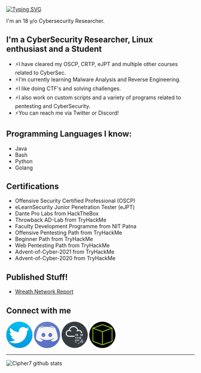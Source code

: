 [![Typing SVG](https://readme-typing-svg.herokuapp.com?color=13D3CB&size=22&vCenter=true&multiline=true&width=397&height=49&lines=Hey+there+%F0%9F%91%8B!+I'm+Cipher007)](https://git.io/typing-svg)

I'm an 18 y/o Cybersecurity Researcher.

## I'm a CyberSecurity Researcher, Linux enthusiast and a Student

* ⚡I have cleared my OSCP, CRTP, eJPT and multiple other courses related to CyberSec.
* ⚡I'm currently learning Malware Analysis and Reverse Engineering.
* ⚡I like doing CTF's and solving challenges.
* ⚡I also work on custom scripts and a variety of programs related to pentesting and CyberSecurity.
* ⚡You can reach me via Twitter or Discord!

## Programming Languages I know:

* Java
* Bash
* Python
* Golang

## Certifications 

* Offensive Security Certified Professional (OSCP)
* eLearnSecurity Junior Penetration Tester (eJPT)
* Dante Pro Labs  from HackTheBox
* Throwback AD-Lab from TryHackMe
* Faculty Development Programme from NIT Patna
* Offensive Pentesting Path from TryHackMe
* Beginner Path from TryHackMe
* Web Pentesting Path from TryHackMe
* Advent-of-Cyber-2021 from TryHackMe
* Advent-of-Cyber-2020 from TryHackMe

## Published Stuff!

* [Wreath Network Report](https://drive.google.com/file/d/17_V8oOHD1WEFaSlDdO0M6rbQHQ0T84n7/view)

## Connect with me

[![Twitter](assets/twitter-logo.png)][Twitter]
[![Discord](assets/discord-logo.png)][Discord]
[![TryHackMe](assets/thm-logo.png)][TryHackMe]
[![HackTheBox](assets/htb-logo.png)][HackTheBox]  

---

![Cipher7 github stats](https://github-readme-stats.vercel.app/api?username=cipher7&show_icons=true&theme=algolia)


[Twitter]: https://twitter.com/xCipher007
[Discord]: https://discordapp.com/users/706779776349765722
[TryHackMe]: https://tryhackme.com/p/Cipher007
[HackTheBox]: https://app.hackthebox.eu/profile/306748
